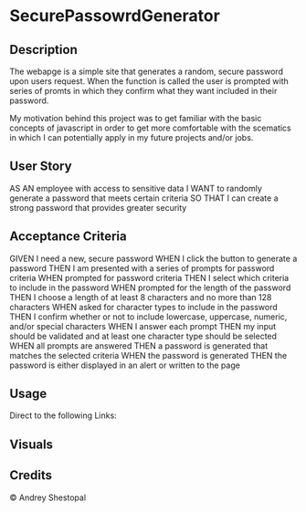 # SecurePassowrdGenerator


## Description

The webapge is a simple site  that generates a random, secure password upon users request. When the function is called 
the user is prompted with series of promts in which they confirm what they want included in their password.

My motivation behind this project was to get familiar with the basic concepts of javascript in order to get more
comfortable with the scematics in which I can potentially apply in my future projects and/or jobs.


## User Story
AS AN employee with access to sensitive data
I WANT to randomly generate a password that meets certain criteria
SO THAT I can create a strong password that provides greater security


## Acceptance Criteria
GIVEN I need a new, secure password
WHEN I click the button to generate a password
THEN I am presented with a series of prompts for password criteria
WHEN prompted for password criteria
THEN I select which criteria to include in the password
WHEN prompted for the length of the password
THEN I choose a length of at least 8 characters and no more than 128 characters
WHEN asked for character types to include in the password
THEN I confirm whether or not to include lowercase, uppercase, numeric, and/or special characters
WHEN I answer each prompt
THEN my input should be validated and at least one character type should be selected
WHEN all prompts are answered
THEN a password is generated that matches the selected criteria
WHEN the password is generated
THEN the password is either displayed in an alert or written to the page

## Usage
Direct to the following Links: 




## Visuals




## Credits
© Andrey Shestopal
